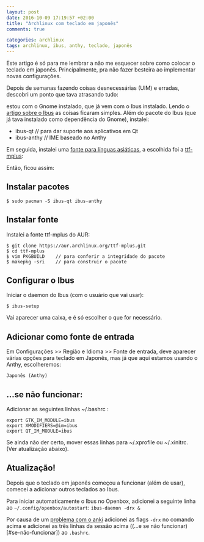 ```yaml
---
layout: post
date: 2016-10-09 17:19:57 +02:00
title: "Archlinux com teclado em japonês"
comments: true

categories: archlinux
tags: archlinux, ibus, anthy, teclado, japonês
---
```


Este artigo é só para me lembrar a não me esquecer sobre como colocar o teclado em japonês.
Principalmente, pra não fazer besteira ao implementar novas configurações.

Depois de semanas fazendo coisas desnecessárias (UIM) e erradas, descobri um ponto que tava atrasando tudo:

estou com o Gnome instalado, que já vem com o Ibus instalado.
Lendo o [artigo sobre o Ibus](https://wiki.archlinux.org/index.php/IBus) as coisas ficaram simples.
Além do pacote do Ibus (que já tava instalado como dependência do Gnome), instalei:



-  ibus-qt       // para dar suporte aos aplicativos em Qt
-  ibus-anthy    // IME baseado no Anthy



Em seguida, instalei uma [fonte para línguas asiáticas](https://wiki.archlinux.org/index.php/Fonts#Chinese.2C_Japanese.2C_Korean.2C_Vietnamese), a escolhida foi a [ttf-mplus](https://aur.archlinux.org/packages/ttf-mplus/):



Então, ficou assim:

## Instalar pacotes

	$ sudo pacman -S ibus-qt ibus-anthy

## Instalar fonte

Instalei a fonte ttf-mplus do AUR:

	$ git clone https://aur.archlinux.org/ttf-mplus.git
	$ cd ttf-mplus
	$ vim PKGBUILD    // para conferir a integridade do pacote
	$ makepkg -sri    // para construir o pacote

## Configurar o Ibus
Iniciar o daemon do Ibus (com o usuário que vai usar):

	$ ibus-setup

Vai aparecer uma caixa, e é só escolher o que for necessário.

## Adicionar como fonte de entrada

Em Configurações >> Região e Idioma >> Fonte de entrada, deve aparecer várias opções para teclado em
Japonês, mas já que aqui estamos usando o Anthy, escolheremos:

	Japonês (Anthy)

## ...se não funcionar:
Adicionar as seguintes linhas ~/.bashrc :
	
	export GTK_IM_MODULE=ibus
	export XMODIFIERS=@im=ibus
	export QT_IM_MODULE=ibus

Se ainda não der certo, mover essas linhas para ~/.xprofile ou ~/.xinitrc. (Ver
atualização abaixo).

## Atualização!

Depois que o teclado em japonês começou a funcionar (além de usar), comecei a
adicionar outros teclados ao Ibus. 

Para iniciar automaticamente o Ibus no Openbox, adicionei a seguinte linha ao
`~/.config/openbox/autostart`: `ibus-daemon -drx &`

Por causa de um [problema com o
anki](anki-pyqt4-archlinux/) adicionei as flags `-drx` no comando acima e
adicionei as três linhas da sessão acima ((...e se não
funcionar)[#se-não-funcionar]) ao `.bashrc`.
